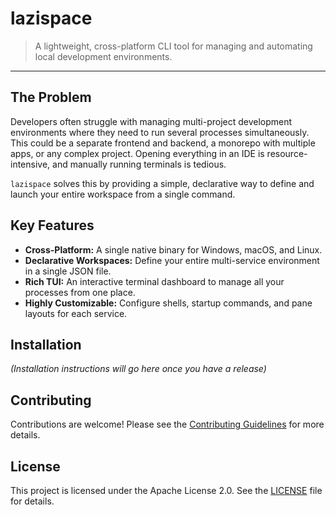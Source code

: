 # lazispace
> A lightweight, cross-platform CLI tool for managing and automating local development environments.

---

## The Problem
Developers often struggle with managing multi-project development environments where they need to run several processes simultaneously. This could be a separate frontend and backend, a monorepo with multiple apps, or any complex project. Opening everything in an IDE is resource-intensive, and manually running terminals is tedious.

`lazispace` solves this by providing a simple, declarative way to define and launch your entire workspace from a single command.

## Key Features
- **Cross-Platform:** A single native binary for Windows, macOS, and Linux.
- **Declarative Workspaces:** Define your entire multi-service environment in a single JSON file.
- **Rich TUI:** An interactive terminal dashboard to manage all your processes from one place.
- **Highly Customizable:** Configure shells, startup commands, and pane layouts for each service.

## Installation
*(Installation instructions will go here once you have a release)*

## Contributing
Contributions are welcome! Please see the [Contributing Guidelines](CONTRIBUTING.md) for more details.

## License
This project is licensed under the Apache License 2.0. See the [LICENSE](LICENSE) file for details.